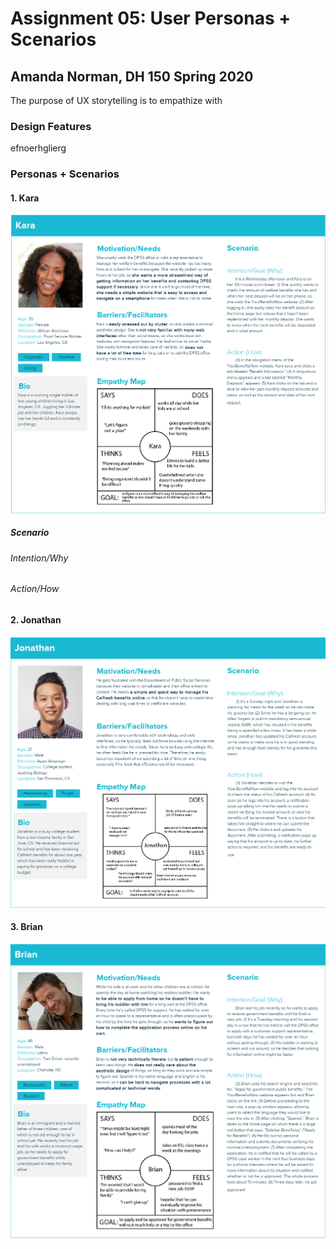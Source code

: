 # Assignment 05: User Personas + Scenarios
## Amanda Norman, DH 150 Spring 2020
The purpose of UX storytelling is to empathize with
### Design Features
efnoerhglierg
### Personas + Scenarios
#### 1. Kara
![kara-persona](https://github.com/amanda-norman/DH150-amandanorman/blob/master/Kara-Persona.png)
##### Scenario
###### Intention/Why
###### Action/How
#### 2. Jonathan
![Jonathan-persona](https://github.com/amanda-norman/DH150-amandanorman/blob/master/Jonathan-Persona.png)
#### 3. Brian
![Brian-persona](https://github.com/amanda-norman/DH150-amandanorman/blob/master/Brian.png)
